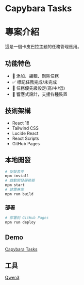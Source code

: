 # Capybara Tasks

# 專案介紹
這是一個卡皮巴拉主題的任務管理應用。

## 功能特色
- 📝 添加、編輯、刪除任務
- ✅ 標記任務完成/未完成
- 🎯 任務優先級設定(高/中/低)
- 📱 響應式設計，支援各種裝置

## 技術架構
- React 18
- Tailwind CSS
- Lucide React
- React Scripts
- GitHub Pages

## 本地開發

```bash
# 安裝套件
npm install
# 啟動開發服務器
npm start
# 建置專案
npm run build
```

### 部署
```bash
# 部署到 GitHub Pages
npm run deploy
```

## Demo
[Capybara Tasks](https://estellacoding.github.io/capybara-tasks/)

## 工具
[Qwen3](https://chat.qwen.ai/)
